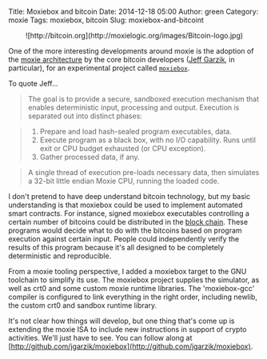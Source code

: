 Title: Moxiebox and bitcoin
Date: 2014-12-18 05:00
Author: green
Category: moxie
Tags: moxiebox, bitcoin
Slug: moxiebox-and-bitcoint

<center>
![http://bitcoin.org](http://moxielogic.org/images/Bitcoin-logo.jpg)
</center>

One of the more interesting developments around moxie is the adoption
of the [moxie
architecture](http://moxielogic.org/blog/pages/architecture.html) by
the core bitcoin developers ([Jeff
Garzik](http://garzikrants.blogspot.ca/), in particular), for an
experimental project called
[`moxiebox`](http://github.com/jgarzik/moxiebox).

To quote Jeff...

> The goal is to provide a secure, sandboxed execution mechanism that enables deterministic input, processing and output. Execution is separated out into distinct phases:

>  1. Prepare and load hash-sealed program executables, data.
>  2. Execute program as a black box, with no I/O capability. Runs until exit or CPU budget exhausted (or CPU exception).
>  3. Gather processed data, if any.

> A single thread of execution pre-loads necessary data, then simulates a 32-bit little endian Moxie CPU, running the loaded code.

I don't pretend to have deep understand bitcoin technology, but my
basic understanding is that moxiebox could be used to implement
automated smart contracts.  For instance, signed moxiebox executables
controlling a certain number of bitcoins could be distributed in the
[block chain](http://en.wikipedia.org/wiki/Bitcoin#The_block_chain).
These programs would decide what to do with the bitcoins based on
program execution against certain input.  People could independently
verify the results of this program because it's all designed to be
completely deterministic and reproducible.

From a moxie tooling perspective, I added a moxiebox target to the GNU
toolchain to simplify its use.  The moxiebox project supplies the
simulator, as well as crt0 and some custom moxie runtime libraries.
The 'moxiebox-gcc' compiler is configured to link everything in the
right order, including newlib, the custom crt0 and sandbox runtime
library.

It's not clear how things will develop, but one thing that's come up
is extending the moxie ISA to include new instructions in support of
crypto activities.  We'll just have to see.  You can follow along at
[http://github.com/jgarzik/moxiebox](http://github.com/jgarzik/moxiebox).



